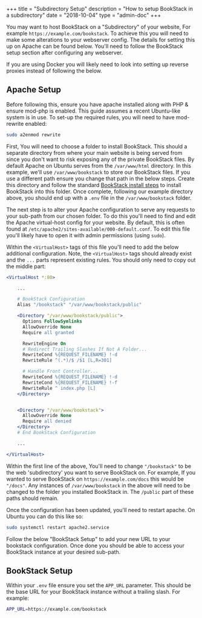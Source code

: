 +++
title = "Subdirectory Setup"
description = "How to setup BookStack in a subdirectory"
date = "2018-10-04"
type = "admin-doc"
+++

You may want to host BookStack on a "Subdirectory" of your website, For example `https://example.com/bookstack`. To achieve this you will need to make some alterations to your webserver config. The details for setting this up on Apache can be found below. You'll need to follow the BookStack setup section after configuring any webserver.

If you are using Docker you will likely need to look into setting up reverse proxies instead of following the below.

## Apache Setup

Before following this, ensure you have apache installed along with PHP & ensure mod-php is enabled. This guide assumes a recent Ubuntu-like system is in use. To set-up the required rules, you will need to have mod-rewrite enabled:

```bash
sudo a2enmod rewrite
``` 

First, You will need to choose a folder to install BookStack. This should a separate directory from where your main website is being served from since you don't want to risk exposing any of the private BookStack files.
By default Apache on Ubuntu serves from the `/var/www/html` directory. In this example, we'll use `/var/www/bookstack` to store our BookStack files. If you use a different path ensure you change that path in the below steps.
Create this directory and follow the standard [BookStack install steps](/docs/admin/installation) to install BookStack into this folder. Once complete, following our example directory above, you should end up with a `.env` file in the `/var/www/bookstack` folder.

The next step is to alter your Apache configuration to serve any requests to your sub-path from our chosen folder. To do this you'll need to find and edit the Apache virtual-host config for your website. By default, this is often found at `/etc/apache2/sites-available/000-default.conf`. To edit this file you'll likely have to open it with admin permissions (using `sudo`). 

Within the `<VirtualHost>` tags of this file you'll need to add the below additional configuration. Note, the `<VirtualHost>` tags should already exist and the `...` parts represent existing rules. You should only need to copy out the middle part:

```apache
<VirtualHost *:80>

    ...

    # BookStack Configuration
    Alias "/bookstack" "/var/www/bookstack/public"

    <Directory "/var/www/bookstack/public">
      Options FollowSymlinks
      AllowOverride None
      Require all granted

      RewriteEngine On
      # Redirect Trailing Slashes If Not A Folder...
      RewriteCond %{REQUEST_FILENAME} !-d
      RewriteRule ^(.*)/$ /$1 [L,R=301]

      # Handle Front Controller...
      RewriteCond %{REQUEST_FILENAME} !-d
      RewriteCond %{REQUEST_FILENAME} !-f
      RewriteRule ^ index.php [L]
    </Directory>


    <Directory "/var/www/bookstack">
      AllowOverride None
      Require all denied
    </Directory>
    # End BookStack Configuration

    ...

</VirtualHost>
``` 

Within the first line of the above, You'll need to change `"/bookstack"` to be the web 'subdirectory' you want to serve BookStack on. For example, If you wanted to serve BookStack on `https://example.com/docs` this would be `"/docs"`. Any instances of `/var/www/bookstack` in the above will need to be changed to the folder you installed BookStack in. The `/public` part of these paths should remain.

Once the configuration has been updated, you'll need to restart apache. On Ubuntu you can do this like so:

```bash
sudo systemctl restart apache2.service
```

Follow the below "BookStack Setup" to add your new URL to your bookstack configuration. Once done you should be able to access your BookStack instance at your desired sub-path.


## BookStack Setup

Within your `.env` file ensure you set the `APP_URL` parameter. This should be the base URL for your BookStack instance without a trailing slash. For example:

```bash
APP_URL=https://example.com/bookstack
```